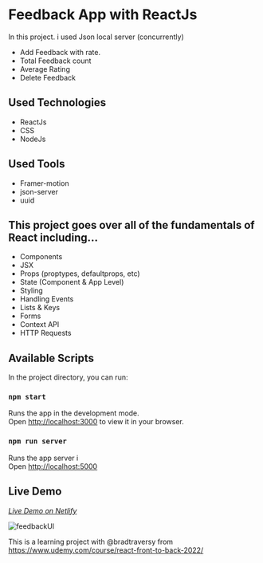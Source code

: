 # Feedback App with ReactJs

In this project. i used Json local server (concurrently) 
+ Add Feedback with rate.
+ Total Feedback count
+ Average Rating
+ Delete Feedback

## Used Technologies 
+ ReactJs
+ CSS
+ NodeJs

## Used Tools
+ Framer-motion
+ json-server
+ uuid

## This project goes over all of the fundamentals of React including...
   + Components
   + JSX
   + Props (proptypes, defaultprops, etc)
   + State (Component & App Level)
   + Styling
   + Handling Events
   + Lists & Keys
   + Forms
   + Context API
   + HTTP Requests


## Available Scripts

In the project directory, you can run:

### `npm start`

Runs the app in the development mode.\
Open [http://localhost:3000](http://localhost:3000) to view it in your browser.


### `npm run server`
Runs the app server i\
Open [http://localhost:5000](http://localhost:5000) 


## Live Demo 
*[Live Demo on Netlify](https://full-stack-feedbackapp.netlify.app/)*


![feedbackUI](https://user-images.githubusercontent.com/96074949/149532435-88bce593-7836-4543-91f4-5cb6f5a5bc58.jpg)

This is a learning project with @bradtraversy from https://www.udemy.com/course/react-front-to-back-2022/






